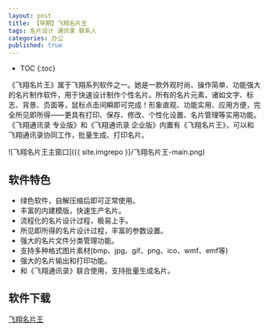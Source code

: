 ```yaml
---
layout: post
title: 【早期】飞翔名片王
tags: 名片设计 通讯录 联系人
categories: 办公
published: true
---
```


* TOC 
{:toc}

《飞翔名片王》属于飞翔系列软件之一。她是一款外观时尚、操作简单、功能强大的名片制作软件，用于快速设计制作个性名片。所有的名片元素，诸如文字、标志、背景、页面等，鼠标点击间瞬即可完成！形象直观、功能实用、应用方便，完全所见即所得——更具有打印、保存、修改、个性化设置、名片管理等实用功能。
《飞翔通讯录 专业版》和《飞翔通讯录 企业版》内置有《飞翔名片王》，可以和飞翔通讯录协同工作，批量生成、打印名片。

![飞翔名片王主窗口]({{ site.imgrepo }}/飞翔名片王-main.png)

## 软件特色

- 绿色软件，自解压缩后即可正常使用。
- 丰富的内建模版，快速生产名片。
- 流程化的名片设计过程，极易上手。
- 所见即所得的名片设计过程，丰富的参数设置。
- 强大的名片文件分类管理功能。
- 支持多种格式图片素材(bmp、jpg、gif、png、ico、wmf、emf等)
- 强大的名片输出和打印功能。
- 和《飞翔通讯录》联合使用，支持批量生成名片。

## 软件下载

[飞翔名片王](https://pan.baidu.com/share/link?shareid=3505107140&uk=2785281713)